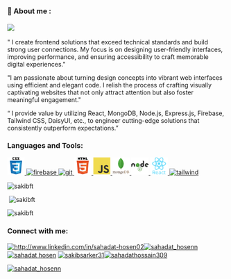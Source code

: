  ### 📢 About me :   
####  
![ ](https://i.postimg.cc/d0qxmRxq/Yellow-And-Blue-Modern-Business-Linked-In-Article-Cover-Image-1.png)

 
" I create frontend solutions that exceed technical standards and build strong user connections. My focus is on designing user-friendly interfaces, improving performance, and ensuring accessibility to craft memorable digital experiences."

"I am passionate about turning design concepts into vibrant web interfaces using efficient and elegant code. I relish the process of crafting visually captivating websites that not only attract attention but also foster meaningful engagement."

“ I provide value by utilizing React, MongoDB, Node.js, Express.js, Firebase, Tailwind CSS, DaisyUI, etc., to engineer cutting-edge solutions that consistently outperform expectations.”


 








<h3 align="left">Languages and Tools:</h3>
<p align="left"> <a href="https://www.w3schools.com/css/" target="_blank" rel="noreferrer"> <img src="https://raw.githubusercontent.com/devicons/devicon/master/icons/css3/css3-original-wordmark.svg" alt="css3" width="40" height="40"/> </a> <a href="https://firebase.google.com/" target="_blank" rel="noreferrer"> <img src="https://www.vectorlogo.zone/logos/firebase/firebase-icon.svg" alt="firebase" width="40" height="40"/> </a> <a href="https://git-scm.com/" target="_blank" rel="noreferrer"> <img src="https://www.vectorlogo.zone/logos/git-scm/git-scm-icon.svg" alt="git" width="40" height="40"/> </a> <a href="https://www.w3.org/html/" target="_blank" rel="noreferrer"> <img src="https://raw.githubusercontent.com/devicons/devicon/master/icons/html5/html5-original-wordmark.svg" alt="html5" width="40" height="40"/> </a> <a href="https://developer.mozilla.org/en-US/docs/Web/JavaScript" target="_blank" rel="noreferrer"> <img src="https://raw.githubusercontent.com/devicons/devicon/master/icons/javascript/javascript-original.svg" alt="javascript" width="40" height="40"/> </a> <a href="https://www.mongodb.com/" target="_blank" rel="noreferrer"> <img src="https://raw.githubusercontent.com/devicons/devicon/master/icons/mongodb/mongodb-original-wordmark.svg" alt="mongodb" width="40" height="40"/> </a> <a href="[https://nodejs.org](https://nodejs.org/)" target="_blank" rel="noreferrer"> <img src="https://raw.githubusercontent.com/devicons/devicon/master/icons/nodejs/nodejs-original-wordmark.svg" alt="nodejs" width="40" height="40"/> </a> <a href="https://reactjs.org/" target="_blank" rel="noreferrer"> <img src="https://raw.githubusercontent.com/devicons/devicon/master/icons/react/react-original-wordmark.svg" alt="react" width="40" height="40"/> </a> <a href="https://tailwindcss.com/" target="_blank" rel="noreferrer"> <img src="https://www.vectorlogo.zone/logos/tailwindcss/tailwindcss-icon.svg" alt="tailwind" width="40" height="40"/> </a> </p>






<p><img align="center" src="https://github-readme-stats.vercel.app/api/top-langs?username=sakibft&show_icons=true&locale=en&layout=compact" alt="sakibft"  /></p>

<p> <img  src="https://github-readme-stats.vercel.app/api?username=sakibft&show_icons=true&locale=en" alt="sakibft" /></p>

<p><img src="https://github-readme-streak-stats.herokuapp.com/?user=sakibft&" alt="sakibft" /></p>








<h3 align="left">Connect with me:</h3>
<p align="left">
<a href="https://linkedin.com/in/http://www.linkedin.com/in/sahadat-hosen02" target="blank"><img align="center" src="https://raw.githubusercontent.com/rahuldkjain/github-profile-readme-generator/master/src/images/icons/Social/linked-in-alt.svg" alt="http://www.linkedin.com/in/sahadat-hosen02" height="30" width="40" /></a><a href="https://twitter.com/sahadat_hosenn" target="blank"><img align="center" src="https://raw.githubusercontent.com/rahuldkjain/github-profile-readme-generator/master/src/images/icons/Social/twitter.svg" alt="sahadat_hosenn" height="30" width="40" /></a>
<a href="https://fb.com/sahadat hosen" target="blank"><img align="center" src="https://raw.githubusercontent.com/rahuldkjain/github-profile-readme-generator/master/src/images/icons/Social/facebook.svg" alt="sahadat hosen" height="30" width="40" /></a>
<a href="https://instagram.com/sakibsarker31" target="blank"><img align="center" src="https://raw.githubusercontent.com/rahuldkjain/github-profile-readme-generator/master/src/images/icons/Social/instagram.svg" alt="sakibsarker31" height="30" width="40" /></a><a href="https://www.youtube.com/c/sahadathossain309" target="blank"><img align="center" src="https://raw.githubusercontent.com/rahuldkjain/github-profile-readme-generator/master/src/images/icons/Social/youtube.svg" alt="sahadathossain309" height="30" width="40" /></a>
</p>
<p align="left"> <a href="https://twitter.com/sahadat_hosenn" target="blank"><img src="https://img.shields.io/twitter/follow/sahadat_hosenn?logo=twitter&style=for-the-badge" alt="sahadat_hosenn" /></a> </p>
